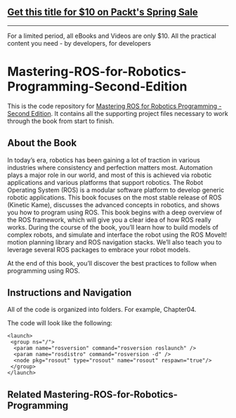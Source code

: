 ## [Get this title for $10 on Packt's Spring Sale](https://www.packt.com/B01799?utm_source=github&utm_medium=packt-github-repo&utm_campaign=spring_10_dollar_2022)
-----
For a limited period, all eBooks and Videos are only $10. All the practical content you need \- by developers, for developers

# Mastering-ROS-for-Robotics-Programming-Second-Edition

This is the code repository for [Mastering ROS for Robotics Programming - Second Edition](https://www.packtpub.com/hardware-and-creative/mastering-ros-robotics-programming-second-edition?utm_source=github&utm_medium=repository&utm_content=9781788478953). It contains all the supporting project files necessary to work through the book from start to finish.

## About the Book
In today’s era, robotics has been gaining a lot of traction in various industries where consistency and perfection matters most. Automation plays a major role in our world, and most of this is achieved via robotic applications and various platforms that support robotics. The Robot Operating System (ROS) is a modular software platform to develop generic robotic applications. This book focuses on the most stable release of ROS (Kinetic Kame), discusses the advanced concepts in robotics, and shows you how to program using ROS.
This book begins with a deep overview of the ROS framework, which will give you a clear idea of how ROS really works. During the course of the book, you’ll learn how to build models of complex robots, and simulate and interface the robot using the ROS MoveIt! motion planning library and ROS navigation stacks. We’ll also teach you to leverage several ROS packages to embrace your robot models.

At the end of this book, you’ll discover the best practices to follow when programming using ROS.

## Instructions and Navigation

All of the code is organized into folders. For example, Chapter04.


The code will look like the following:
```
<launch> 
 <group ns="/"> 
  <param name="rosversion" command="rosversion roslaunch" /> 
  <param name="rosdistro" command="rosversion -d" /> 
  <node pkg="rosout" type="rosout" name="rosout" respawn="true"/> 
 </group> 
</launch>
```


## Related Mastering-ROS-for-Robotics-Programming


